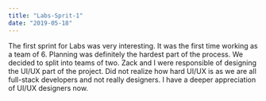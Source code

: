 ```yaml
---
title: "Labs-Sprit-1"
date: "2019-05-18"
---
```


The first sprint for Labs was very interesting. It was the first time working as a team of 6. Planning was definitely the hardest part of the process. We decided to split into teams of two. Zack and I were responsible of designing the UI/UX part of the project. Did not realize how hard UI/UX is as we are all full-stack developers and not really designers. I have a deeper appreciation of UI/UX designers now.